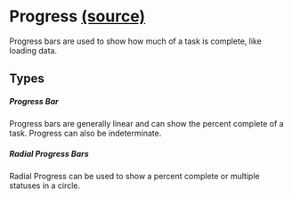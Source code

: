 # Progress [(source)](https://github.com/bullhorn/novo-elements/blob/master/projects/novo-elements/src/elements/avatar)

Progress bars are used to show how much of a task is complete, like loading data.

## Types

##### Progress Bar

Progress bars are generally linear and can show the percent complete of a task. Progress can also be indeterminate.

<code-example example="progress-bar-usage"></code-example>

##### Radial Progress Bars

Radial Progress can be used to show a percent complete or multiple statuses in a circle.

<code-example example="progress-bar-radial-usage"></code-example>
